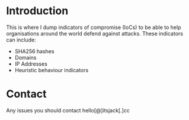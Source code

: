 # Introduction
This is where I dump indicators of compromise (IoCs) to be able to help organisations around the world defend against attacks. These indicators can include:
- SHA256 hashes
- Domains
- IP Addresses
- Heuristic behaviour indicators
# Contact
Any issues you should contact hello[@]itsjack[.]cc
